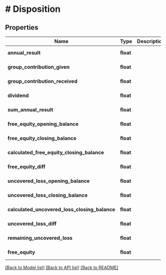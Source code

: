 # # Disposition

## Properties

Name | Type | Description | Notes
------------ | ------------- | ------------- | -------------
**annual_result** | **float** |  | [optional] [readonly]
**group_contribution_given** | **float** |  | [optional] [readonly]
**group_contribution_received** | **float** |  | [optional] [readonly]
**dividend** | **float** |  | [optional] [readonly]
**sum_annual_result** | **float** |  | [optional] [readonly]
**free_equity_opening_balance** | **float** |  | [optional] [readonly]
**free_equity_closing_balance** | **float** |  | [optional] [readonly]
**calculated_free_equity_closing_balance** | **float** |  | [optional] [readonly]
**free_equity_diff** | **float** |  | [optional] [readonly]
**uncovered_loss_opening_balance** | **float** |  | [optional] [readonly]
**uncovered_loss_closing_balance** | **float** |  | [optional] [readonly]
**calculated_uncovered_loss_closing_balance** | **float** |  | [optional] [readonly]
**uncovered_loss_diff** | **float** |  | [optional] [readonly]
**remaining_uncovered_loss** | **float** |  | [optional] [readonly]
**free_equity** | **float** |  | [optional] [readonly]

[[Back to Model list]](../../README.md#models) [[Back to API list]](../../README.md#endpoints) [[Back to README]](../../README.md)
